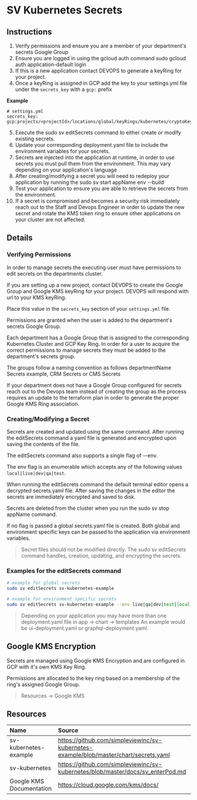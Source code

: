 # SV Kubernetes Secrets

## Instructions
1. Verify permissions and ensure you are a member of your department's secrets Google Group
2. Ensure you are logged in using the gcloud auth command sudo gcloud auth application-default login
3. If this is a new application contact DEVOPS to generate a keyRing for your project.
4. Once a keyRing is assigned in GCP add the key to your settings.yml file under the `secrets_key` with a `gcp:` prefix

**Example**
```
# settings.yml
secrets_key: gcp:projects/<projectId>/locations/global/keyRings/kubernetes/cryptoKeys/<applicationName>
```
5. Execute the sudo sv editSecrets command to either create or modify existing secrets.
6. Update your corresponding deployment.yaml file to include the environment variables for your secrets.
7. Secrets are injected into the application at runtime, in order to use secrets you must pull them from the environment. This may vary depending on your application's language
8. After creating/modifying a secret you will need to redeploy your application by running the sudo sv start appName env --build
9.  Test your application to ensure you are able to retrieve the secrets from the environment.
10. If a secret is compromised and becomes a security risk immediately reach out to the Staff and Devops Engineer in order to update the new secret and rotate the KMS token ring to ensure other applications on your cluster are not affected.

## Details
### Verifying Permissions
In order to manage secrets the executing user must have permissions to edit secrets on the departments cluster. 

If you are setting up a new project, contact DEVOPS to create the Google Group and Google KMS keyRing for your project.
DEVOPS will respond with url to your KMS keyRing.

Place this value in the `secrets_key` section of your `settings.yml` file. 

Permissions are granted when the user is added to the department's secrets Google Group. 

Each department has a Google Group that is assigned to the corresponding Kubernetes Cluster and GCP Key Ring. In order for a user to acquire the correct permissions to manage secrets they must be added to the department's secrets group.

The groups follow a naming convention as follows departmentName Secrets example, CRM Secrets or CMS Secrets

If your department does not have a Google Group configured for secrets reach out to the Devops team instead of creating the group as the process requires an update to the terraform plan in order to generate the proper Google KMS Ring association.

### Creating/Modifying a Secret
Secrets are created and updated using the same command. After running the editSecrets command a yaml file is generated and encrypted upon saving the contents of the file. 

The editSecrets command also supports a single flag of --env. 

The env flag is an enumerable which accepts any of the following values `local|live|dev|qa|test`.

When running the editSecrets command the default terminal editor opens a decrypted secrets.yaml file. After saving the changes in the editor the secrets are immediately encrypted and saved to disk.

Secrets are deleted from the cluster when you run the sudo sv stop appName command.

If no flag is passed a global secrets.yaml file is created. Both global and environment specific keys can be passed to the application via environment variables.

> Secret files should not be modified directly. The sudo sv editSecrets command handles, creation, updating, and encrypting the secrets.

### Examples for the editSecrets command
```sh
# example for global secrets
sudo sv editSecrets sv-kubernetes-example

# example for environment specific secrets
sudo sv editSecrets sv-kubernetes-example --env live|qa|dev|test|local
```

> Depending on your application you may have more than one deployment.yaml file in app → chart → templates
> An example would be ui-deployment.yaml or graphql-deployment.yaml.

## Google KMS Encryption
Secrets are managed using Google KMS Encryption and are configured in GCP with it's own KMS Key Ring.

Permissions are allocated to the key ring based on a membership of the ring's assigned Google Group.

> Resources → Google KMS

## Resources
Name|Source|
:----|:----|
sv-kubernetes-example |https://github.com/simpleviewinc/sv-kubernetes-example/blob/master/chart/secrets.yaml
sv-kubernetes | https://github.com/simpleviewinc/sv-kubernetes/blob/master/docs/sv_enterPod.md
Google KMS Documentation | https://cloud.google.com/kms/docs/
